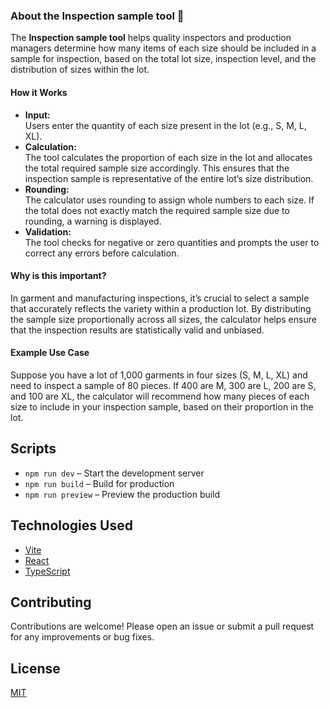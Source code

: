 ### About the Inspection sample tool 🙂

The **Inspection sample tool** helps quality inspectors and production managers determine how many items of each size should be included in a sample for inspection, based on the total lot size, inspection level, and the distribution of sizes within the lot.

#### How it Works

- **Input:**  
  Users enter the quantity of each size present in the lot (e.g., S, M, L, XL).
- **Calculation:**  
  The tool calculates the proportion of each size in the lot and allocates the total required sample size accordingly. This ensures that the inspection sample is representative of the entire lot’s size distribution.
- **Rounding:**  
  The calculator uses rounding to assign whole numbers to each size. If the total does not exactly match the required sample size due to rounding, a warning is displayed.
- **Validation:**  
  The tool checks for negative or zero quantities and prompts the user to correct any errors before calculation.

#### Why is this important?

In garment and manufacturing inspections, it’s crucial to select a sample that accurately reflects the variety within a production lot. By distributing the sample size proportionally across all sizes, the calculator helps ensure that the inspection results are statistically valid and unbiased.

#### Example Use Case

Suppose you have a lot of 1,000 garments in four sizes (S, M, L, XL) and need to inspect a sample of 80 pieces. If 400 are M, 300 are L, 200 are S, and 100 are XL, the calculator will recommend how many pieces of each size to include in your inspection sample, based on their proportion in the lot.


## Scripts

- `npm run dev` – Start the development server
- `npm run build` – Build for production
- `npm run preview` – Preview the production build

## Technologies Used

- [Vite](https://vitejs.dev/)
- [React](https://react.dev/)
- [TypeScript](https://www.typescriptlang.org/)

## Contributing

Contributions are welcome! Please open an issue or submit a pull request for any improvements or bug fixes.

## License

[MIT](LICENSE)